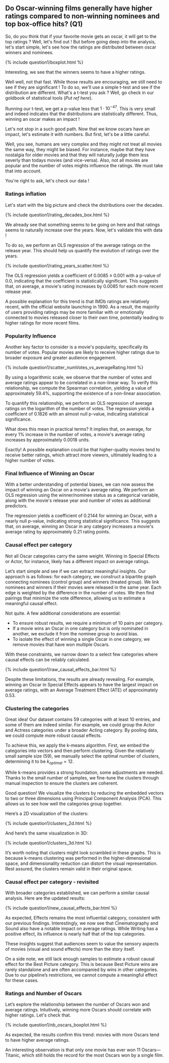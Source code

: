 ## Do Oscar-winning films generally have higher ratings compared to non-winning nominees and top box-office hits?  (Q1)



So, do you think that if your favorite movie gets an oscar, it will get to the top ratings ? 
Well, let's find out !
But before going deep into the analysis, let's start simple, let's see how the ratings are distributed between oscar winners and nominees.

<div>
  {% include question1/boxplot.html %}
</div>

Interesting, we see that the winners seems to have a higher ratings. 

<!-- Oscaro : Nice ! So we are done, winning me will get you to the top ! -->

Well well, not that fast. While those results are encouraging, we still need to see if they are significant !
To do so, we'll use a simple t-test and see if the distribution are different. What's a t-test you ask ? 
Well, go check in our goldbook of statistical tools (*Put ref here*).

Running our t-test, we get a p-value less that $1\cdot10^{-47}$.
This is very small and indeed indicates that the distributions are statistically different.
Thus, winning an oscar makes an impact !

<!-- Oscaro: I knew it ! -->

Let's not stop in a such good path.
Now that we know oscars have an impact, let's estimate it with numbers.
But first, let's be a little careful.

<!-- Oscaro: Why ? -->

Well, you see, humans are very complex and they might not treat all movies the same way, they might be biased.
For instance, maybe that they have nostalgia for older movies and that they will naturally judge them less severly than todays movies (and vice-versa).
Also, not all movies are popular and the number of votes mights influence the ratings. 
We must take that into account.

<!-- Oscaro: Are you sure about that ? Bring me proofs ! -->

You're right to ask, let's check our data !

### Ratings inflation

Let's start with the big picture and check the distributions over the decades.

<div>
  {% include question1/rating_decades_box.html %}
</div>

We already see that something seems to be going on here and that ratings seems to naturally increase over the years.
Now, let's validate this with data !

To do so, we perform an OLS regression of the average ratings on the release year.
This should help us quantify the evolution of ratings over the years.

<div>
  {% include question1/rating_years_scatter.html %}
</div>

The OLS regression yields a coefficient of $0.0085 \pm 0.001$ with a p-value of $0.0$, indicating that the coefficient is statistically significant. This suggests that, on average, a movie's rating increases by $0.0085$ for each more recent release year.

A possible explanation for this trend is that IMDb ratings are relatively recent, with the official website launching in 1990. As a result, the majority of users providing ratings may be more familiar with or emotionally connected to movies released closer to their own time, potentially leading to higher ratings for more recent films.

<!-- Oscaro: Interesting, we need to take that into account ! -->

### Popularity Influence

Another key factor to consider is a movie's popularity, specifically its number of votes. Popular movies are likely to receive higher ratings due to broader exposure and greater audience engagement.

<div>
  {% include question1/scatter_numVotes_vs_averageRating.html %}
</div>

By using a logarithmic scale, we observe that the number of votes and average ratings appear to be correlated in a non-linear way. To verify this relationship, we compute the Spearman correlation, yielding a value of approximately $59.4\%$, supporting the existence of a non-linear association.

To quantify this relationship, we perform an OLS regression of average ratings on the logarithm of the number of votes. The regression yields a coefficient of $0.1826$ with an almost null p-value, indicating statistical significance.

What does this mean in practical terms? It implies that, on average, for every $1\%$ increase in the number of votes, a movie's average rating increases by approximately $0.0018$ units.

<!-- Oscaro: Oh, I see! So the more popular the movie, the better its ratings. Fair enough. -->

Exactly! A possible explanation could be that higher-quality movies tend to receive better ratings, which attract more viewers, ultimately leading to a higher number of votes.

### Final Influence of Winning an Oscar

With a better understanding of potential biases, we can now assess the impact of winning an Oscar on a movie's average rating. We perform an OLS regression using the winner/nominee status as a categorical variable, along with the movie's release year and number of votes as additional predictors.

The regression yields a coefficient of $0.2144$ for winning an Oscar, with a nearly null p-value, indicating strong statistical significance. This suggests that, on average, winning an Oscar in any category increases a movie's average rating by approximately $0.21$ rating points.


### Causal effect per category

Not all Oscar categories carry the same weight. Winning in Special Effects or Actor, for instance, likely has a different impact on average ratings.
<!-- Oscaro: That's right, I have so many categories. How are we going to figure that out? -->

Let’s start simple and see if we can extract meaningful insights. Our approach is as follows: for each category, we construct a bipartite graph connecting nominees (control group) and winners (treated group). We link nominees and winners if their movies were released in the same year. Each edge is weighted by the difference in the number of votes. We then find pairings that minimize the vote difference, allowing us to estimate a meaningful causal effect.
<!-- Oscaro: That’s it? -->

Not quite. A few additional considerations are essential:

- To ensure robust results, we require a minimum of 10 pairs per category.
- If a movie wins an Oscar in one category but is only nominated in another, we exclude it from the nominee group to avoid bias.
- To isolate the effect of winning a single Oscar in one category, we remove movies that have won multiple Oscars.

With these constraints, we narrow down to a select few categories where causal effects can be reliably calculated.
<div> {% include question1/raw_causal_effects_bar.html %} </div>

Despite these limitations, the results are already revealing. For example, winning an Oscar in Special Effects appears to have the largest impact on average ratings, with an Average Treatment Effect (ATE) of approximately $0.53$.
<!-- Oscaro: Hmm, that’s nice, but couldn’t we do better? I have multiple categories that are quite similar. Couldn’t we group them to get more data? -->

### Clustering the categories

Great idea! Our dataset contains 59 categories with at least 10 entries, and some of them are indeed similar. For example, we could group the Actor and Actress categories under a broader Acting category. By pooling data, we could compute more robust causal effects.

To achieve this, we apply the k-means algorithm. First, we embed the categories into vectors and then perform clustering. Given the relatively small sample size (59), we manually select the optimal number of clusters, determining it to be $k_{optimal} = 12$.

While k-means provides a strong foundation, some adjustments are needed. Thanks to the small number of samples, we fine-tune the clusters through manual inspection to ensure the clusters are coherent.
<!-- Oscaro: That sounds great! But how can I check if the groups are good visually? -->

Good question! We visualize the clusters by reducing the embedded vectors to two or three dimensions using Principal Component Analysis (PCA). This allows us to see how well the categories group together.

Here’s a 2D visualization of the clusters:
<div> {% include question1/clusters_2d.html %} </div>

And here’s the same visualization in 3D:
<div> {% include question1/clusters_3d.html %} </div>

It’s worth noting that clusters might look scrambled in these graphs. This is because k-means clustering was performed in the higher-dimensional space, and dimensionality reduction can distort the visual representation. Rest assured, the clusters remain valid in their original space.


### Causal effect per category - revisited

With broader categories established, we can perform a similar causal analysis. Here are the updated results:
<div> {% include question1/new_causal_effects_bar.html %} </div>

As expected, Effects remains the most influential category, consistent with our previous findings. Interestingly, we now see that Cinematography and Sound also have a notable impact on average ratings. While Writing has a positive effect, its influence is nearly half that of the top categories.

These insights suggest that audiences seem to value the sensory aspects of movies (visual and sound effects) more than the story itself.

On a side note, we still lack enough samples to estimate a robust causal effect for the Best Picture category. This is because Best Picture wins are rarely standalone and are often accompanied by wins in other categories. Due to our pipeline’s restrictions, we cannot compute a meaningful effect for these cases.

<!-- Oscaro: Interesting. I guess we'll have to further analyze the *Best Picture* category then! -->


### Ratings and Number of Oscars

Let’s explore the relationship between the number of Oscars won and average ratings. Intuitively, winning more Oscars should correlate with higher ratings. Let's check  that.
<div> {% include question1/nb_oscars_boxplot.html %} </div>

As expected, the results confirm this trend: movies with more Oscars tend to have higher average ratings.

An interesting observation is that only one movie has ever won 11 Oscars—Titanic, which still holds the record for the most Oscars won by a single film.
<!-- Oscaro: Yeah, I remember that movie—I cried so much! -->